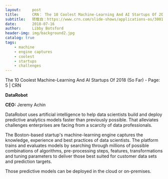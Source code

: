 ```yaml
---
layout:     post
title:      CRN： The 10 Coolest Machine-Learning And AI Startups Of 2018 (So Far)
subtitle:   转载自：https://www.crn.com/slide-shows/applications-os/300106461/the-10-coolest-machine-learning-and-ai-startups-of-2018-so-far.htm/pgno/0/4
date:       2018-07-16
author:     Libby Botsford
header-img: img/background2.jpg
catalog: true
tags:
    - machine
    - engine captures
    - coolest
    - startups
    - challenges
---
```



The 10 Coolest Machine-Learning And AI Startups Of 2018 (So Far) - Page: 5 | CRN









































 



**DataRobot**

**CEO:** Jeremy Achin

DataRobot uses artificial intelligence to help data scientists build and deploy predictive analytics models faster than previously possible. That alleviates challenges enterprises are facing from a scarcity of data professionals.

The Boston-based startup's machine-learning engine captures the knowledge, experience and best practices of data scientists. The platform trains and evaluates models by searching through millions of possible combinations of algorithms, pre-processing steps, features, transformations and tuning parameters to deliver those best suited for customer data sets and prediction targets.

Those predictive models can be deployed in the cloud or on-premises.







